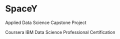 # SpaceY
Applied Data Science Capstone Project

Coursera IBM Data Science Professional Certification
